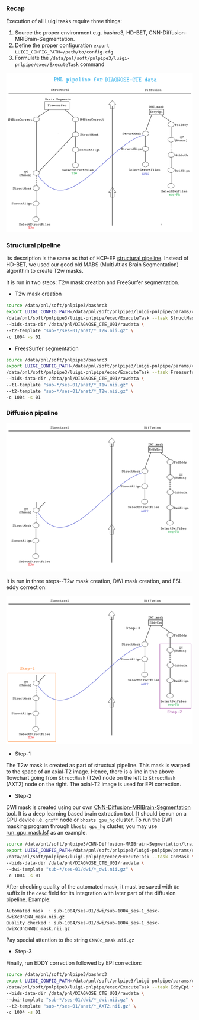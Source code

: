 ### Recap

Execution of all Luigi tasks require three things:

1. Source the proper environment e.g. bashrc3, HD-BET, CNN-Diffusion-MRIBrain-Segmentation.
2. Define the proper configuration `export LUIGI_CONFIG_PATH=/path/to/config.cfg`
3. Formulate the `/data/pnl/soft/pnlpipe3/luigi-pnlpipe/exec/ExecuteTask` command


![](cte_pipeline.png)

### Structural pipeline

Its description is the same as that of HCP-EP [structural pipeline](https://github.com/pnlbwh/luigi-pnlpipe/blob/hcp/docs/Process_HCP-EP_data.md#structural-pipeline).
Instead of HD-BET, we used our good old MABS (Multi Atlas Brain Segmentation) algorithm to create T2w masks.

It is run in two steps: T2w mask creation and FreeSurfer segmentation.

* T2w mask creation

```bash
source /data/pnl/soft/pnlpipe3/bashrc3
export LUIGI_CONFIG_PATH=/data/pnl/soft/pnlpipe3/luigi-pnlpipe/params/cte/T2w_mask_params.cfg
/data/pnl/soft/pnlpipe3/luigi-pnlpipe/exec/ExecuteTask --task StructMask \
--bids-data-dir /data/pnl/DIAGNOSE_CTE_U01/rawdata \
--t2-template "sub-*/ses-01/anat/*_T2w.nii.gz" \
-c 1004 -s 01
```

* FreesSurfer segmentation

```bash
source /data/pnl/soft/pnlpipe3/bashrc3
export LUIGI_CONFIG_PATH=/data/pnl/soft/pnlpipe3/luigi-pnlpipe/params/cte/struct_pipe_params.cfg
/data/pnl/soft/pnlpipe3/luigi-pnlpipe/exec/ExecuteTask --task Freesurfer \
--bids-data-dir /data/pnl/DIAGNOSE_CTE_U01/rawdata \
--t1-template "sub-*/ses-01/anat/*_T1w.nii.gz" \
--t2-template "sub-*/ses-01/anat/*_T2w.nii.gz" \
-c 1004 -s 01
```

### Diffusion pipeline

![](cte_diffusion_pipeline.png)

It is run in three steps--T2w mask creation, DWI mask creation, and FSL eddy correction:

![](cte_diffusion_pipeline_stepped.png)

* Step-1

The T2w mask is created as part of structual pipeline. This mask is warped to the space of an axial-T2 image.
Hence, there is a line in the above flowchart going from `StructMask` (T2w) node on the left to `StructMask` (AXT2) node on the right.
The axial-T2 image is used for EPI correction.

* Step-2

DWI mask is created using our own [CNN-Diffusion-MRIBrain-Segmentation](https://github.com/pnlbwh/CNN-Diffusion-MRIBrain-Segmentation) tool.
It is a deep learning based brain extraction tool. It should be run on a GPU device i.e. `grx**` node or `bhosts gpu_hg` cluster.
To run the DWI masking program through `bhosts gpu_hg` cluster, you may use [run_gpu_mask.lsf](../workflows/run_gpu_mask.lsf) as an example.

```bash
source /data/pnl/soft/pnlpipe3/CNN-Diffusion-MRIBrain-Segmentation/train_env
export LUIGI_CONFIG_PATH=/data/pnl/soft/pnlpipe3/luigi-pnlpipe/params/cte/cnn_dwi_mask_params.cfg
/data/pnl/soft/pnlpipe3/luigi-pnlpipe/exec/ExecuteTask --task CnnMask \
--bids-data-dir /data/pnl/DIAGNOSE_CTE_U01/rawdata \
--dwi-template "sub-*/ses-01/dwi/*_dwi.nii.gz" \
-c 1004 -s 01 
```

After checking quality of the automated mask, it must be saved with `Qc` suffix in the `desc` field for its integration with later part of the diffusion pipeline. Example:

```
Automated mask  : sub-1004/ses-01/dwi/sub-1004_ses-1_desc-dwiXcUnCNN_mask.nii.gz
Quality checked : sub-1004/ses-01/dwi/sub-1004_ses-1_desc-dwiXcUnCNNQc_mask.nii.gz
```

Pay special attention to the string `CNNQc_mask.nii.gz`

* Step-3

Finally, run EDDY correction followed by EPI correction:

```bash
source /data/pnl/soft/pnlpipe3/bashrc3
export LUIGI_CONFIG_PATH=/data/pnl/soft/pnlpipe3/luigi-pnlpipe/params/cte/dwi_pipe_params.cfg
/data/pnl/soft/pnlpipe3/luigi-pnlpipe/exec/ExecuteTask --task EddyEpi \
--bids-data-dir /data/pnl/DIAGNOSE_CTE_U01/rawdata \
--dwi-template "sub-*/ses-01/dwi/*_dwi.nii.gz" \
--t2-template "sub-*/ses-01/anat/*_AXT2.nii.gz" \
-c 1004 -s 01 
```

